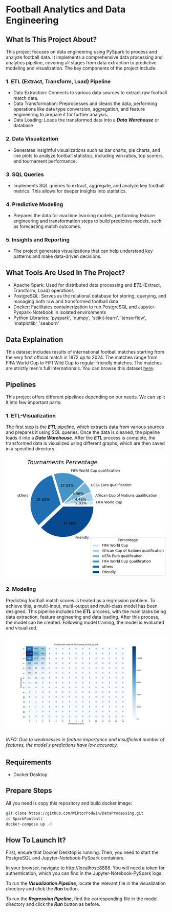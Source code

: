 # Football Analytics and Data Engineering

## What Is This Project About?
This project focuses on data engineering using PySpark to process and analyze football data. It implements a comprehensive data processing and analytics pipeline, covering all stages from data extraction to predictive modeling and visualization. The key components of the project include:

### 1. ETL (Extract, Transform, Load) Pipeline
* Data Extraction: Connects to various data sources to extract raw football match data.
* Data Transformation: Preprocesses and cleans the data, performing operations like data type conversion, aggregation, and feature engineering to prepare it for further analysis.
* Data Loading: Loads the transformed data into a ***Data Warehouse*** or database

### 2. Data Visualization
* Generates insightful visualizations such as bar charts, pie charts, and line plots to analyze football statistics, including win ratios, top scorers, and tournament performance.

### 3. SQL Queries
* Implements SQL queries to extract, aggregate, and analyze key football metrics. This allows for deeper insights into statistics.

### 4. Predictive Modeling
* Prepares the data for machine learning models, performing feature engineering and transformation steps to build predictive models, such as forecasting match outcomes.

### 5. Insights and Reporting
* The project generates visualizations that can help understand key patterns and make data-driven decisions.

## What Tools Are Used In The Project?
* Apache Spark: Used for distributed data processing and ***ETL*** (Extract, Transform, Load) operations
* PostgreSQL: Serves as the relational database for storing, querying, and managing both raw and transformed football data
* Docker:  Facilitates containerization to run PostgreSQL and Jupyter-Pyspark-Notebook in isolated environments
* Python Libraries: 'pyspark', 'numpy', 'scikit-learn', 'tensorflow', 'matplotlib', 'seaborn'

## Data Explaination
This dataset includes results of international football matches starting from the very first official match in 1872 up to 2024. The matches range from FIFA World Cup to FIFI Wild Cup to regular friendly matches. The matches are strictly men's full internationals. You can browse this dataset [here](https://www.kaggle.com/datasets/martj42/international-football-results-from-1872-to-2017).

## Pipelines
This project offers different pipelines depending on our needs. We can split it into few important parts: 

### 1. ETL-Visualization 
The first step is the ***ETL*** pipeline, which extracts data from various sources and prepares it using SQL queries. Once the data is cleaned, the pipeline loads it into a ***Data Warehouse***. After the ***ETL*** process is complete, the transformed data is visualized using different graphs, which are then saved in a specified directory.

![Example results](notebooks/visualization/graphs/tournament_percentage.png)

### 2. Modeling
Predicting football match scores is treated as a regression problem. To achieve this, a multi-input, multi-output and multi-class model has been designed. This pipeline includes the ***ETL*** process, with the main tasks being data extraction, feature engineering and data loading. After this process, the model can be created. Following model training, the model is evaluated and visualized.

![Example results](notebooks/model/graphs/home_score_conf_mat.png)
###### INFO: Due to weaknesses in feature importance and insufficient number of features, the model's predictions have low accuracy.  

## Requirements
* Docker Desktop

## Prepare Steps
All you need is copy this repository and build docker image:
```bash
git clone https://github.com/WiktorPodwin/DataProcessing.git
cd SparkFootball
docker-compose up -d
```

## How To Launch It?
First, ensure that Docker Desktop is running. Then, you need to start the PostgreSQL and Jupyter-Notebook-PySpark containers.

In your browser, navigate to http://localhost:8888. You will need a token for authentication, which you can find in the Jupyter-Notebook-PySpark logs.

To run the ***Visualization Pipeline***, locate the relevant file in the visualization directory and click the ***Run*** button.

To run the ***Regression Pipeline***, find the corresponding file in the model directory and click the ***Run*** button as before.